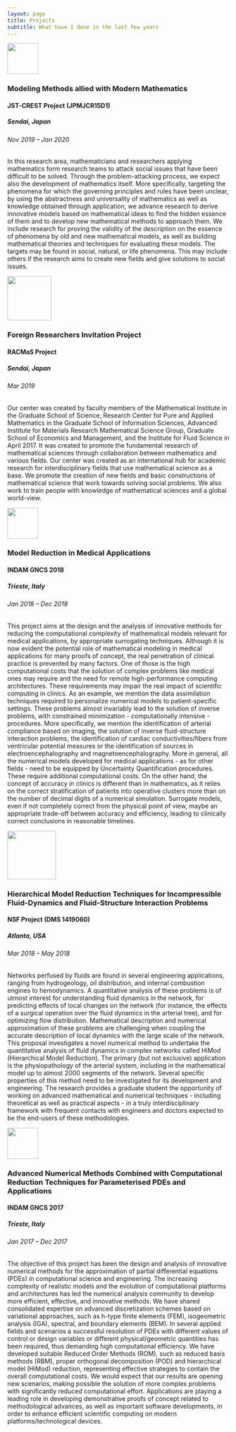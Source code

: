 ```yaml
---
layout: page
title: Projects
subtitle: What have I done in the last few years
---
```


<img style="align: right;" src="{{ url }}/assets/img/logo_jsp_01.png" height="70">

### Modeling Methods allied with Modern Mathematics
#### JST-CREST Project (JPMJCR15D1)
##### Sendai, Japan
###### Nov 2019 – Jan 2020

In this research area, mathematicians and researchers applying mathematics form research teams to attack social issues that have been difficult to be solved. Through the problem-attacking process, we expect also the development of mathematics itself. More specifically, targeting the phenomena for which the governing principles and rules have been unclear, by using the abstractness and universality of mathematics as well as knowledge obtained through application, we advance research to derive innovative models based on mathematical ideas to find the hidden essence of them and to develop new mathematical methods to approach them. We include research for proving the validity of the description on the essence of phenomena by old and new mathematical models, as well as building mathematical theories and techniques for evaluating these models. The targets may be found in social, natural, or life phenomena. This may include others if the research aims to create new fields and give solutions to social issues.

<img style="align: right;" src="{{ url }}/assets/img/logo_racmas_02.png" height="100">

### Foreign Researchers Invitation Project
#### RACMaS Project
##### Sendai, Japan
###### Mar 2019

Our center was created by faculty members of the Mathematical Institute in the Graduate School of Science, Research Center for Pure and Applied Mathematics in the Graduate School of Information Sciences, Advanced Institute for Materials Research Mathematical Science Group, Graduate School of Economics and Management, and the Institute for Fluid Science in April 2017. It was created to promote the fundamental research of mathematical sciences through collaboration between mathematics and various fields. Our center was created as an international hub for academic research for interdisciplinary fields that use mathematical science as a base. We promote the creation of new fields and basic constructions of mathematical science that work towards solving social problems. We also work to train people with knowledge of mathematical sciences and a global world-view.

<img style="align: right;" src="{{ url }}/assets/img/logo_indam_02.png" height="70">

### Model Reduction in Medical Applications
#### INDAM GNCS 2018
##### Trieste, Italy
###### Jan 2018 – Dec 2018

This project aims at the design and the analysis of innovative methods for reducing the computational complexity of mathematical models relevant for medical applications, by appropriate surrogating techniques. Although it is now evident the potential role of mathematical modeling in medical applications for many proofs of concept, the real penetration of clinical practice is prevented by many factors. One of those is the high computational costs that the solution of complex problems like medical ones may require and the need for remote high-performance computing architectures. These requirements may impair the real impact of scientific computing in clinics. As an example, we mention the data assimilation techniques required to personalize numerical models to patient-specific settings. These problems almost invariably lead to the solution of inverse problems, with constrained minimization - computationally intensive - procedures. More specifically, we mention the identification of arterial compliance based on imaging, the solution of inverse fluid-structure interaction problems, the identification of cardiac conductivities/fibers from ventricular potential measures or the identification of sources in electroencephalography and magnetoencephalography. More in general, all the numerical models developed for medical applications - as for other fields - need to be equipped by Uncertainty Quantification procedures. These require additional computational costs. On the other hand, the concept of accuracy in clinics is different than in mathematics, as it relies on the correct stratification of patients into operative clusters more than on the number of decimal digits of a numerical simulation. Surrogate models, even if not completely correct from the physical point of view, maybe an appropriate trade-off between accuracy and efficiency, leading to clinically correct conclusions in reasonable timelines.

<img style="align: right;" src="{{ url }}/assets/img/logo_nsf_01.png" height="110">

### Hierarchical Model Reduction Techniques for Incompressible Fluid-Dynamics and Fluid-Structure Interaction Problems
#### NSF Project (DMS 1419060)
##### Atlanta, USA
###### Mar 2018 – May 2018

Networks perfused by fluids are found in several engineering applications, ranging from hydrogeology, oil distribution, and internal combustion engines to hemodynamics. A quantitative analysis of these problems is of utmost interest for understanding fluid dynamics in the network, for predicting effects of local changes on the network (for instance, the effects of a surgical operation over the fluid dynamics in the arterial tree), and for optimizing flow distribution. Mathematical description and numerical approximation of these problems are challenging when coupling the accurate description of local dynamics with the large scale of the network. This proposal investigates a novel numerical method to undertake the quantitative analysis of fluid dynamics in complex networks called HiMod (Hierarchical Model Reduction). The primary (but not exclusive) application is the physiopathology of the arterial system, including in the mathematical model up to almost 2000 segments of the network. Several specific properties of this method need to be investigated for its development and engineering. The research provides a graduate student the opportunity of working on advanced mathematical and numerical techniques - including theoretical as well as practical aspects - in a truly interdisciplinary framework with frequent contacts with engineers and doctors expected to be the end-users of these methodologies.

<img style="align: right;" src="{{ url }}/assets/img/logo_indam_02.png" height="70">

### Advanced Numerical Methods Combined with Computational Reduction Techniques for Parameterised PDEs and Applications
#### INDAM GNCS 2017
##### Trieste, Italy
###### Jan 2017 – Dec 2017

The objective of this project has been the design and analysis of innovative numerical methods for the approximation of partial differential equations (PDEs) in computational science and engineering. The increasing complexity of realistic models and the evolution of computational platforms and architectures has led the numerical analysis community to develop more efficient, effective, and innovative methods. We have shared consolidated expertise on advanced discretization schemes based on variational approaches, such as h-type finite elements (FEM), isogeometric analysis (IGA), spectral, and boundary elements (BEM). In several applied fields and scenarios a successful resolution of PDEs with different values of control or design variables or different physical/geometric quantities has been required, thus demanding high computational efficiency. We have developed suitable Reduced Order Methods (ROM), such as reduced basis methods (RBM), proper orthogonal decomposition (POD) and hierarchical model (HiMod) reduction, representing effective strategies to contain the overall computational costs. We would expect that our results are opening new scenarios, making possible the solution of more complex problems with significantly reduced computational effort. Applications are playing a leading role in developing demonstrative proofs of concept related to methodological advances, as well as important software developments, in order to enhance efficient scientific computing on modern platforms/technological devices.